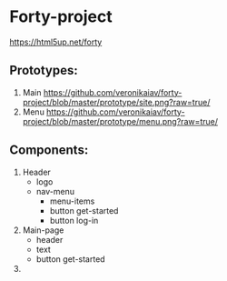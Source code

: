 # Forty-project 
https://html5up.net/forty

## Prototypes:
1. Main https://github.com/veronikaiav/forty-project/blob/master/prototype/site.png?raw=true/ 
2. Menu https://github.com/veronikaiav/forty-project/blob/master/prototype/menu.png?raw=true/

## Components:
1. Header
   - logo
   - nav-menu
      - menu-items
      - button get-started
      - button log-in
2. Main-page
   - header
   - text
   - button get-started
3. 
